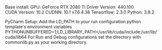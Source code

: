Base install:
GPU: GeForce RTX 2080 Ti
Driver Version: 440.100      
CUDA Version: 10.2
CUDNN: 10.1 v7.6.4.38
Tensorflow: 2.3.0
Python: 3.8.2

PyCharm Setup:
Add the LD_PATH to your run configuration python template's environment variables
PYTHONUNBUFFERED=1;LD_LIBRARY_PATH=/usr/lib/cuda/include:/usr/lib/cuda/lib64
For Run and Debug configurations set the directory with commonlib.py as your working directory.
